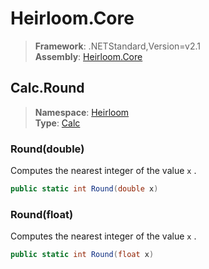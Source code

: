 # Heirloom.Core

> **Framework**: .NETStandard,Version=v2.1  
> **Assembly**: [Heirloom.Core][0]  

## Calc.Round

> **Namespace**: [Heirloom][0]  
> **Type**: [Calc][1]  

### Round(double)

Computes the nearest integer of the value `x` .

```cs
public static int Round(double x)
```

### Round(float)

Computes the nearest integer of the value `x` .

```cs
public static int Round(float x)
```

[0]: ../../../Heirloom.Core.md
[1]: ../Calc.md
